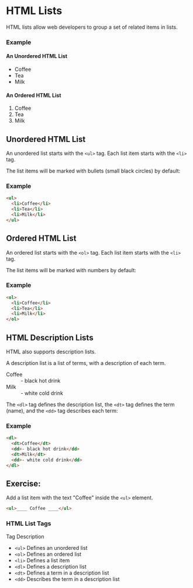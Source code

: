 # HTML Lists
HTML lists allow web developers to group a set of related items in lists.

### Example

<h4>An Unordered HTML List</h4>
<ul>
  <li>Coffee</li>
  <li>Tea</li>
  <li>Milk</li>
</ul>  

<h4>An Ordered HTML List</h4>
<ol>
  <li>Coffee</li>
  <li>Tea</li>
  <li>Milk</li>
</ol>

## Unordered HTML List
An unordered list starts with the `<ul>` tag. Each list item starts with the `<li>` tag.

The list items will be marked with bullets (small black circles) by default:

### Example
```html
<ul>
  <li>Coffee</li>
  <li>Tea</li>
  <li>Milk</li>
</ul>
```
## Ordered HTML List
An ordered list starts with the `<ol>` tag. Each list item starts with the `<li>` tag.

The list items will be marked with numbers by default:

### Example
```html
<ol>
  <li>Coffee</li>
  <li>Tea</li>
  <li>Milk</li>
</ol>
```

## HTML Description Lists
HTML also supports description lists.

A description list is a list of terms, with a description of each term.

<dl>
  <dt>Coffee</dt>
  <dd>- black hot drink</dd>
  <dt>Milk</dt>
  <dd>- white cold drink</dd>
</dl>

The `<dl>` tag defines the description list, the `<dt>` tag defines the term (name), and the `<dd>` tag describes each term:

### Example
```html
<dl>
  <dt>Coffee</dt>
  <dd>- black hot drink</dd>
  <dt>Milk</dt>
  <dd>- white cold drink</dd>
</dl>
```

## Exercise:
Add a list item with the text "Coffee" inside the `<ul>` element.
```html
<ul>____ Coffee ____</ul>
```

### HTML List Tags
Tag	Description

- `<ul>` Defines an unordered list
- `<ol>` Defines an ordered list
- `<li>` Defines a list item
- `<dl>` Defines a description list
- `<dt>` Defines a term in a description list
- `<dd>` Describes the term in a description list